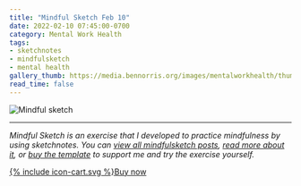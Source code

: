 ```yaml
---
title: "Mindful Sketch Feb 10"
date: 2022-02-10 07:45:00-0700
category: Mental Work Health
tags:
- sketchnotes
- mindfulsketch
- mental health
gallery_thumb: https://media.bennorris.org/images/mentalworkhealth/thumbs/2022-02-10-0745-mindfulsketch.jpg
read_time: false
---
```


![Mindful sketch](https://media.bennorris.org/images/mentalworkhealth/mindfulsketch/2022-02-10-0745-mindfulsketch.jpg)

***

*Mindful Sketch is an exercise that I developed to practice mindfulness by using sketchnotes. You can [view all mindfulsketch posts](/tags/mindfulsketch), [read more about it](/mindful-sketch-template/), or [buy the template](https://bennorris.shop/l/mindfulsketch) to support me and try the exercise yourself.*

<a href="https://bennorris.shop/l/mindfulsketch" class="btn"><span class="icon">{% include icon-cart.svg %}</span>Buy now</a>
